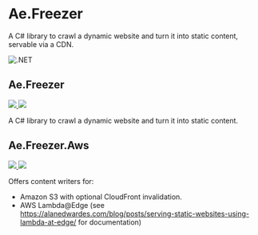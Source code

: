 # Ae.Freezer
A C# library to crawl a dynamic website and turn it into static content, servable via a CDN.

![.NET](https://github.com/alanedwardes/Ae.Freezer/workflows/.NET/badge.svg?branch=main)

## Ae.Freezer
[![](https://img.shields.io/nuget/v/Ae.Freezer) ![](https://img.shields.io/badge/framework-netstandard2.0-blue)](https://www.nuget.org/packages/Ae.Freezer/) 

A C# library to crawl a dynamic website and turn it into static content.

## Ae.Freezer.Aws
[![](https://img.shields.io/nuget/v/Ae.Freezer.Aws) ![](https://img.shields.io/badge/framework-netstandard2.0-blue)](https://www.nuget.org/packages/Ae.Freezer.Aws/) 

Offers content writers for:
* Amazon S3 with optional CloudFront invalidation.
* AWS Lambda@Edge (see https://alanedwardes.com/blog/posts/serving-static-websites-using-lambda-at-edge/ for documentation)
